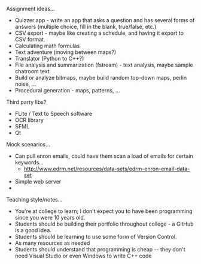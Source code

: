 Assignment ideas...

* Quizzer app - write an app that asks a question and has several forms of answers (multiple choice, fill in the blank, true/false, etc.)
* CSV export - maybe like creating a schedule, and having it export to CSV format.
* Calculating math formulas
* Text adventure (moving between maps?)
* Translator (Python to C++?)
* File analysis and summarization (fstream) - text analysis, maybe sample chatroom text
* Build or analyze bitmaps, maybe build random top-down maps, perlin noise, ...
* Procedural generation - maps, patterns, ...

Third party libs?

* FLite / Text to Speech software
* OCR library
* SFML
* Qt

Mock scenarios...

* Can pull enron emails, could have them scan a load of emails for certain keywords...
  * http://www.edrm.net/resources/data-sets/edrm-enron-email-data-set
* Simple web server
* 


Teaching style/notes...

* You're at college to learn; I don't expect you to have been programming since you were 10 years old.
* Students should be building their portfolio throughout college - a GitHub is a good idea.
* Students should be learning to use some form of Version Control.
* As many resources as needed
* Students should understand that programming is cheap -- they don't need Visual Studio or even Windows to write C++ code
